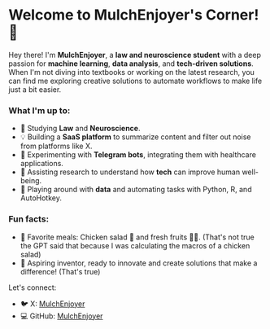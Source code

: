 # Welcome to MulchEnjoyer's Corner! 🌱

Hey there! I'm **MulchEnjoyer**, a **law and neuroscience student** with a deep passion for **machine learning**, **data analysis**, and **tech-driven solutions**. When I'm not diving into textbooks or working on the latest research, you can find me exploring creative solutions to automate workflows to make life just a bit easier.

### What I'm up to:
- 📖 Studying **Law** and **Neuroscience**.
- 💡 Building a **SaaS platform** to summarize content and filter out noise from platforms like X.
- 🤖 Experimenting with **Telegram bots**, integrating them with healthcare applications.
- 🔬 Assisting research to understand how **tech** can improve human well-being.
- 🧪 Playing around with **data** and automating tasks with Python, R, and AutoHotkey.

### Fun facts:
- 🥗 Favorite meals: Chicken salad 🐔 and fresh fruits 🍉🍎. (That's not true the GPT said that because I was calculating the macros of a chicken salad)
- 🚀 Aspiring inventor, ready to innovate and create solutions that make a difference! (That's true)

Let's connect:
- 🐦 X: [MulchEnjoyer](https://x.com/MulchEnjoyer)
- 💻 GitHub: [MulchEnjoyer](https://github.com/MulchEnjoyer)
